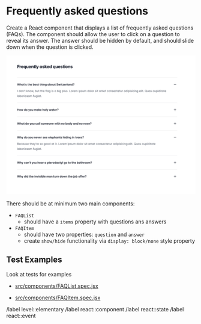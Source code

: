# Frequently asked questions

Create a React component that displays a list of frequently asked questions (FAQs). The component should allow the user to click on a question to reveal its answer. The answer should be hidden by default, and should slide down when the question is clicked.

![example](example.png)

There should be at minimum two main components:

- `FAQList`
  - should have a `items` property with questions ans answers
- `FAQItem`
  - should have two properties: `question` and `answer`
  - create `show/hide` functionality via `display: block/none` style property

## Test Examples

Look at tests for examples

- [src/components/FAQList.spec.jsx](../../src/components/FAQList.test.jsx)

- [src/components/FAQItem.spec.jsx](../../src/components/FAQItem.test.jsx)

/label level::elementary
/label react::component
/label react::state
/label react::event

